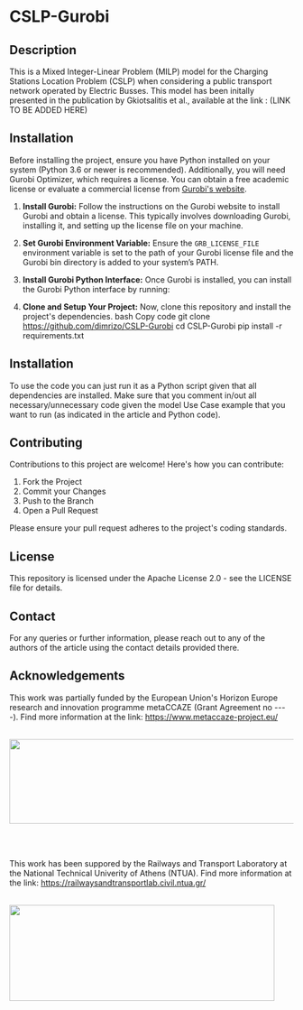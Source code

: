 # CSLP-Gurobi

## Description

This is a Mixed Integer-Linear Problem (MILP) model for the Charging Stations Location Problem (CSLP) when considering a public transport network operated by Electric Busses. This model has been initally presented in the publication by Gkiotsalitis et al., available at the link : (LINK TO BE ADDED HERE)
  
## Installation

Before installing the project, ensure you have Python installed on your system (Python 3.6 or newer is recommended). Additionally, you will need Gurobi Optimizer, which requires a license. You can obtain a free academic license or evaluate a commercial license from [Gurobi's website](https://www.gurobi.com).

1. **Install Gurobi:** Follow the instructions on the Gurobi website to install Gurobi and obtain a license. This typically involves downloading Gurobi, installing it, and setting up the license file on your machine.

2. **Set Gurobi Environment Variable:** Ensure the `GRB_LICENSE_FILE` environment variable is set to the path of your Gurobi license file and the Gurobi bin directory is added to your system’s PATH.

3. **Install Gurobi Python Interface:** Once Gurobi is installed, you can install the Gurobi Python interface by running:

4. **Clone and Setup Your Project:** Now, clone this repository and install the project's dependencies.
    bash
    Copy code
    git clone https://github.com/dimrizo/CSLP-Gurobi
    cd CSLP-Gurobi
    pip install -r requirements.txt

## Installation

To use the code you can just run it as a Python script given that all dependencies are installed. Make sure that you comment in/out all necessary/unnecessary code given the model Use Case example that you want to run (as indicated in the article and Python code).

## Contributing

Contributions to this project are welcome! Here's how you can contribute:

1. Fork the Project
2. Commit your Changes
3. Push to the Branch
4. Open a Pull Request

Please ensure your pull request adheres to the project's coding standards.

## License

This repository is licensed under the Apache License 2.0 - see the LICENSE file for details.

## Contact

For any queries or further information, please reach out to any of the authors of the article using the contact details provided there.

## Acknowledgements

This work was partially funded by the European Union's Horizon Europe research and innovation programme metaCCAZE (Grant Agreement no ----).
Find more information at the link: https://www.metaccaze-project.eu/

<br>

<img src="https://www.metaccaze-project.eu/wp-content/uploads/2024/02/metaCCAZE-Logo.svg" width="664" height="150">

<br><br>

This work has been suppored by the Railways and Transport Laboratory at the National Technical Univerity of Athens (NTUA).
Find more information at the link: https://railwaysandtransportlab.civil.ntua.gr/

<br>

<img src="https://railwaysandtransportlab.civil.ntua.gr/wp-content/uploads/2023/04/RTLab_logo-1-1024x372.png" width="470" height="170">

<br>


